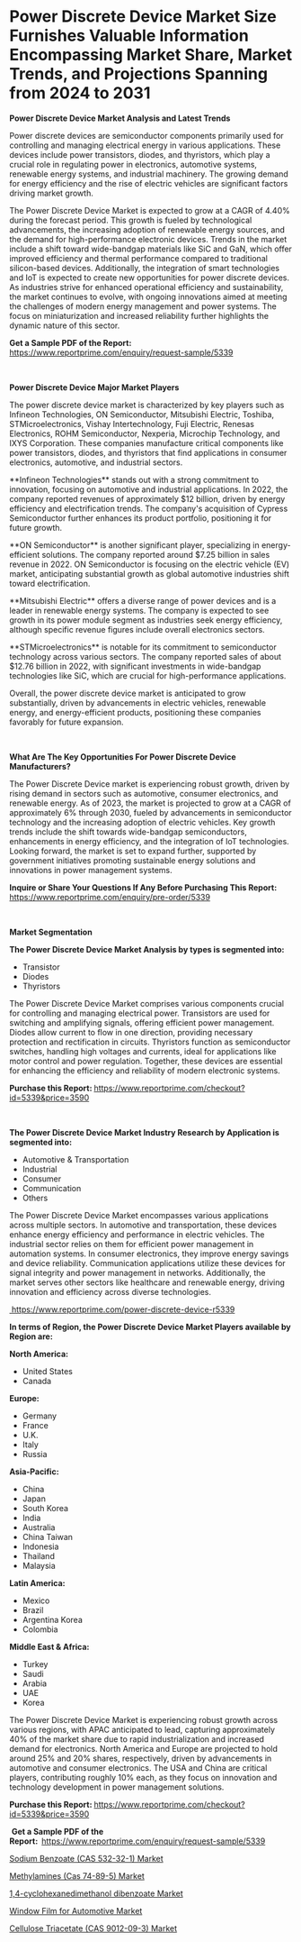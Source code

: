 <p><h1>Power Discrete Device Market Size Furnishes Valuable Information Encompassing Market Share, Market Trends, and Projections Spanning from 2024 to 2031</h1></p><p><strong>Power Discrete Device Market Analysis and Latest Trends</strong></p>
<p><p>Power discrete devices are semiconductor components primarily used for controlling and managing electrical energy in various applications. These devices include power transistors, diodes, and thyristors, which play a crucial role in regulating power in electronics, automotive systems, renewable energy systems, and industrial machinery. The growing demand for energy efficiency and the rise of electric vehicles are significant factors driving market growth.</p><p>The Power Discrete Device Market is expected to grow at a CAGR of 4.40% during the forecast period. This growth is fueled by technological advancements, the increasing adoption of renewable energy sources, and the demand for high-performance electronic devices. Trends in the market include a shift toward wide-bandgap materials like SiC and GaN, which offer improved efficiency and thermal performance compared to traditional silicon-based devices. Additionally, the integration of smart technologies and IoT is expected to create new opportunities for power discrete devices. As industries strive for enhanced operational efficiency and sustainability, the market continues to evolve, with ongoing innovations aimed at meeting the challenges of modern energy management and power systems. The focus on miniaturization and increased reliability further highlights the dynamic nature of this sector.</p></p>
<p><strong>Get a Sample PDF of the Report:&nbsp;</strong> <a href="https://www.reportprime.com/enquiry/request-sample/5339?utm_campaign=1780&utm_medium=2&utm_source=Github&utm_content=ia&utm_term=28102024&utm_id=power-discrete-device">https://www.reportprime.com/enquiry/request-sample/5339</a></p>
<p>&nbsp;</p>
<p><strong>Power Discrete Device Major Market Players</strong></p>
<p><p>The power discrete device market is characterized by key players such as Infineon Technologies, ON Semiconductor, Mitsubishi Electric, Toshiba, STMicroelectronics, Vishay Intertechnology, Fuji Electric, Renesas Electronics, ROHM Semiconductor, Nexperia, Microchip Technology, and IXYS Corporation. These companies manufacture critical components like power transistors, diodes, and thyristors that find applications in consumer electronics, automotive, and industrial sectors.</p><p>**Infineon Technologies** stands out with a strong commitment to innovation, focusing on automotive and industrial applications. In 2022, the company reported revenues of approximately $12 billion, driven by energy efficiency and electrification trends. The company's acquisition of Cypress Semiconductor further enhances its product portfolio, positioning it for future growth.</p><p>**ON Semiconductor** is another significant player, specializing in energy-efficient solutions. The company reported around $7.25 billion in sales revenue in 2022. ON Semiconductor is focusing on the electric vehicle (EV) market, anticipating substantial growth as global automotive industries shift toward electrification.</p><p>**Mitsubishi Electric** offers a diverse range of power devices and is a leader in renewable energy systems. The company is expected to see growth in its power module segment as industries seek energy efficiency, although specific revenue figures include overall electronics sectors.</p><p>**STMicroelectronics** is notable for its commitment to semiconductor technology across various sectors. The company reported sales of about $12.76 billion in 2022, with significant investments in wide-bandgap technologies like SiC, which are crucial for high-performance applications.</p><p>Overall, the power discrete device market is anticipated to grow substantially, driven by advancements in electric vehicles, renewable energy, and energy-efficient products, positioning these companies favorably for future expansion.</p></p>
<p>&nbsp;</p>
<p><strong>What Are The Key Opportunities For Power Discrete Device Manufacturers?</strong></p>
<p><p>The Power Discrete Device market is experiencing robust growth, driven by rising demand in sectors such as automotive, consumer electronics, and renewable energy. As of 2023, the market is projected to grow at a CAGR of approximately 6% through 2030, fueled by advancements in semiconductor technology and the increasing adoption of electric vehicles. Key growth trends include the shift towards wide-bandgap semiconductors, enhancements in energy efficiency, and the integration of IoT technologies. Looking forward, the market is set to expand further, supported by government initiatives promoting sustainable energy solutions and innovations in power management systems.</p></p>
<p><strong>Inquire or Share Your Questions If Any Before Purchasing This Report:</strong> <a href="https://www.reportprime.com/enquiry/pre-order/5339?utm_campaign=1780&utm_medium=2&utm_source=Github&utm_content=ia&utm_term=28102024&utm_id=power-discrete-device">https://www.reportprime.com/enquiry/pre-order/5339</a></p>
<p>&nbsp;</p>
<p><strong>Market Segmentation</strong></p>
<p><strong>The Power Discrete Device Market Analysis by types is segmented into:</strong></p>
<p><ul><li>Transistor</li><li>Diodes</li><li>Thyristors</li></ul></p>
<p><p>The Power Discrete Device Market comprises various components crucial for controlling and managing electrical power. Transistors are used for switching and amplifying signals, offering efficient power management. Diodes allow current to flow in one direction, providing necessary protection and rectification in circuits. Thyristors function as semiconductor switches, handling high voltages and currents, ideal for applications like motor control and power regulation. Together, these devices are essential for enhancing the efficiency and reliability of modern electronic systems.</p></p>
<p><strong>Purchase this Report:&nbsp;</strong><a href="https://www.reportprime.com/checkout?id=5339&price=3590&utm_campaign=1780&utm_medium=2&utm_source=Github&utm_content=ia&utm_term=28102024&utm_id=power-discrete-device">https://www.reportprime.com/checkout?id=5339&price=3590</a></p>
<p>&nbsp;</p>
<p><strong>The Power Discrete Device Market Industry Research by Application is segmented into:</strong></p>
<p><ul><li>Automotive & Transportation</li><li>Industrial</li><li>Consumer</li><li>Communication</li><li>Others</li></ul></p>
<p><p>The Power Discrete Device Market encompasses various applications across multiple sectors. In automotive and transportation, these devices enhance energy efficiency and performance in electric vehicles. The industrial sector relies on them for efficient power management in automation systems. In consumer electronics, they improve energy savings and device reliability. Communication applications utilize these devices for signal integrity and power management in networks. Additionally, the market serves other sectors like healthcare and renewable energy, driving innovation and efficiency across diverse technologies.</p></p>
<p><a href="https://www.reportprime.com/power-discrete-device-r5339?utm_campaign=1780&utm_medium=2&utm_source=Github&utm_content=ia&utm_term=28102024&utm_id=power-discrete-device">&nbsp;https://www.reportprime.com/power-discrete-device-r5339</a></p>
<p><strong>In terms of Region, the Power Discrete Device Market Players available by Region are:</strong></p>
<p>
    <p> <strong> North America: </strong>
        <ul>
            <li>United States</li>
            <li>Canada</li>
        </ul>
        </p> 
    <p> <strong> Europe: </strong>
        <ul>
            <li>Germany</li>
            <li>France</li>
            <li>U.K.</li>
            <li>Italy</li>
            <li>Russia</li>
        </ul>
        </p> 
    <p> <strong> Asia-Pacific: </strong>
        <ul>
            <li>China</li>
            <li>Japan</li>
            <li>South Korea</li>
            <li>India</li>
            <li>Australia</li>
            <li>China Taiwan</li>
            <li>Indonesia</li>
            <li>Thailand</li>
            <li>Malaysia</li>
        </ul>
        </p> 
    <p> <strong> Latin America: </strong>
        <ul>
            <li>Mexico</li>
            <li>Brazil</li>
            <li>Argentina Korea</li>
            <li>Colombia</li>
        </ul>
        </p> 
    <p> <strong> Middle East & Africa: </strong>
        <ul>
            <li>Turkey</li>
            <li>Saudi</li>
            <li>Arabia</li>
            <li>UAE</li>
            <li>Korea</li>
        </ul>
    </p>
    </p>
<p><p>The Power Discrete Device Market is experiencing robust growth across various regions, with APAC anticipated to lead, capturing approximately 40% of the market share due to rapid industrialization and increased demand for electronics. North America and Europe are projected to hold around 25% and 20% shares, respectively, driven by advancements in automotive and consumer electronics. The USA and China are critical players, contributing roughly 10% each, as they focus on innovation and technology development in power management solutions.</p></p>
<p><strong>Purchase this Report: </strong><a href="https://www.reportprime.com/checkout?id=5339&price=3590&utm_campaign=1780&utm_medium=2&utm_source=Github&utm_content=ia&utm_term=28102024&utm_id=power-discrete-device">https://www.reportprime.com/checkout?id=5339&price=3590</a></p>
<p>&nbsp;<strong>Get a Sample PDF of the Report:&nbsp;&nbsp;</strong><a href="https://www.reportprime.com/enquiry/request-sample/5339?utm_campaign=1780&utm_medium=2&utm_source=Github&utm_content=ia&utm_term=28102024&utm_id=power-discrete-device">https://www.reportprime.com/enquiry/request-sample/5339</a></p>
<p><strong></strong></p>
<p><p><a href="https://www.linkedin.com/pulse/booming-sodium-benzoate-cas-532-32-1-market-sector-analysis-growth-5wwbe?utm_campaign=1780&utm_medium=2&utm_source=Github&utm_content=ia&utm_term=28102024&utm_id=power-discrete-device">Sodium Benzoate (CAS 532-32-1) Market</a></p><p><a href="https://www.linkedin.com/pulse/regional-adaptations-global-methylamines-cas-74-89-5-market-a9whc?utm_campaign=1780&utm_medium=2&utm_source=Github&utm_content=ia&utm_term=28102024&utm_id=power-discrete-device">Methylamines (Cas 74-89-5) Market</a></p><p><a href="https://www.linkedin.com/pulse/14-cyclohexanedimethanol-dibenzoate-mosaic-piecing-together-s4owc?utm_campaign=1780&utm_medium=2&utm_source=Github&utm_content=ia&utm_term=28102024&utm_id=power-discrete-device">1,4-cyclohexanedimethanol dibenzoate Market</a></p><p><a href="https://www.linkedin.com/pulse/window-film-automotive-market-outlook-forecast-from-2024-2031-pvjlc?utm_campaign=1780&utm_medium=2&utm_source=Github&utm_content=ia&utm_term=28102024&utm_id=power-discrete-device">Window Film for Automotive Market</a></p><p><a href="https://www.linkedin.com/pulse/strategic-market-insights-navigating-global-cellulose-triacetate-t7ane?utm_campaign=1780&utm_medium=2&utm_source=Github&utm_content=ia&utm_term=28102024&utm_id=power-discrete-device">Cellulose Triacetate (CAS 9012-09-3) Market</a></p></p>
